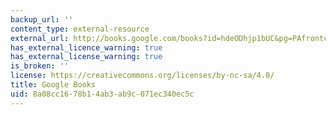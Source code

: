 ```yaml
---
backup_url: ''
content_type: external-resource
external_url: http://books.google.com/books?id=hdeODhjp1bUC&pg=PAfrontcover
has_external_licence_warning: true
has_external_license_warning: true
is_broken: ''
license: https://creativecommons.org/licenses/by-nc-sa/4.0/
title: Google Books
uid: 8a08cc16-78b1-4ab3-ab9c-071ec340ec5c
---
```

